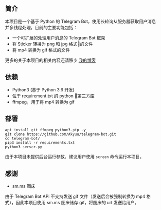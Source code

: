 ## 简介

本项目是一个基于 Python 的 Telegram Bot，使用长轮询从服务器获取用户消息并多线程处理，目前的主要功能包括：

- 一个可扩展的处理用户消息的 Telegram Bot 框架
- 将 Sticker 转换为 png 和 jpg 格式的文件
- 将 mp4 转换为 gif 格式的文件

更多的关于本项目的相关内容还请移步 [我的博客](https://blog.sandtears.com/2018/06/06/telegram-bot-note-1.html)

## 依赖

- Python3 (基于 Python 3.6 开发)
- 位于 requirement.txt 的 python 第三方库
- ffmpeg，用于将 mp4 转换为 gif

## 部署

```
apt install git ffmpeg python3-pip -y
git clone https://github.com/Akyuu/telegram-bot.git
cd telegram-bot/
pip3 install -r requirements.txt
python3 server.py
```

由于本项目未提供后台运行参数，建议用户使用 `screen` 命令运行本项目。

## 感谢

- sm.ms 图床

由于 Telegram Bot API 不支持发送 gif 文件（发送后会被强制转换为 mp4 格式），因此本项目使用 sm.ms 图床储存 gif，将图床的 url 发送给用户。

